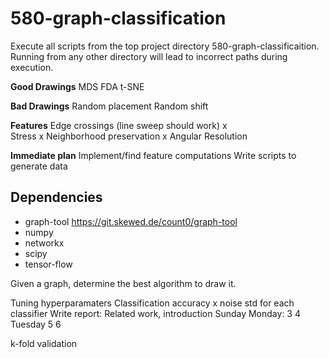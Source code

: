 # 580-graph-classification

Execute all scripts from the top project directory 580-graph-classificaition. Running from any other directory will lead to incorrect paths during execution.

**Good Drawings**
MDS
FDA
t-SNE

**Bad Drawings**
Random placement
Random shift

**Features**
Edge crossings (line sweep should work) x  
Stress  x
Neighborhood preservation  x
Angular Resolution   


**Immediate plan**
Implement/find feature computations
Write scripts to generate data

## Dependencies
* graph-tool https://git.skewed.de/count0/graph-tool
* numpy
* networkx
* scipy
* tensor-flow


Given a graph, determine the best algorithm to draw it.


Tuning hyperparamaters
Classification accuracy x noise std for each classifier
Write report: Related work, introduction Sunday
Monday: 3 4
Tuesday 5 6


k-fold validation
